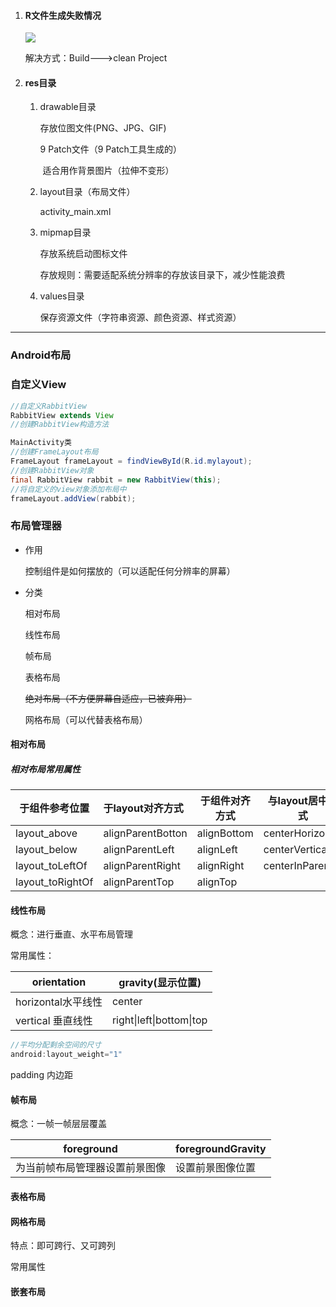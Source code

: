 1. #### R文件生成失败情况

   ![](C:\Users\Administrator\Desktop\md\Android\image\R文件生成失败.png)

   解决方式：Build--->clean Project

2. #### res目录 

   1. drawable目录

      存放位图文件(PNG、JPG、GIF)

      9 Patch文件（9 Patch工具生成的）

      ​	适合用作背景图片（拉伸不变形）

   2. layout目录（布局文件）

      activity_main.xml

   3. mipmap目录

      存放系统启动图标文件

      存放规则：需要适配系统分辨率的存放该目录下，减少性能浪费 

   4. values目录

      保存资源文件（字符串资源、颜色资源、样式资源）



---

### Android布局

### 自定义View

```java
//自定义RabbitView
RabbitView extends View
//创建RabbitView构造方法

MainActivity类
//创建FrameLayout布局
FrameLayout frameLayout = findViewById(R.id.mylayout);
//创建RabbitView对象
final RabbitView rabbit = new RabbitView(this);
//将自定义的view对象添加布局中
frameLayout.addView(rabbit);
```

### 布局管理器

- 作用

  控制组件是如何摆放的（可以适配任何分辨率的屏幕）

- 分类

  相对布局

  线性布局

  帧布局

  表格布局

  ~~绝对布局（不方便屏幕自适应，已被弃用）~~

  网格布局（可以代替表格布局）

#### 相对布局

##### 相对布局常用属性

| 于组件参考位置   | 于layout对齐方式  | 于组件对齐方式 | 与layout居中方式 |
| ---------------- | :---------------- | -------------- | ---------------- |
| layout_above     | alignParentBotton | alignBottom    | centerHorizontal |
| layout_below     | alignParentLeft   | alignLeft      | centerVertical   |
| layout_toLeftOf  | alignParentRight  | alignRight     | centerInParent   |
| layout_toRightOf | alignParentTop    | alignTop       |                  |

#### 线性布局

概念：进行垂直、水平布局管理

常用属性：

| orientation        | gravity(显示位置)        |
| ------------------ | ------------------------ |
| horizontal水平线性 | center                   |
| vertical 垂直线性  | right\|left\|bottom\|top |

```java
//平均分配剩余空间的尺寸
android:layout_weight="1"
```

padding 内边距

#### 帧布局

概念：一帧一帧层层覆盖 

| foreground                     | foregroundGravity |
| ------------------------------ | ----------------- |
| 为当前帧布局管理器设置前景图像 | 设置前景图像位置  |

#### 表格布局

#### 网格布局

特点：即可跨行、又可跨列

常用属性

#### 嵌套布局





